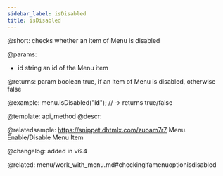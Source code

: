 ```yaml
---
sidebar_label: isDisabled
title: isDisabled
---          
```


@short: checks whether an item of Menu is disabled


@params:
- id 		string		an id of the Menu item

@returns:
param 	boolean		true, if an item of Menu is disabled, otherwise false


@example:
menu.isDisabled("id"); // -> returns true/false


@template: api_method
@descr:


@relatedsample: https://snippet.dhtmlx.com/zuoam7r7	Menu. Enable/Disable Menu Item


@changelog: added in v6.4


@related: menu/work_with_menu.md#checkingifamenuoptionisdisabled